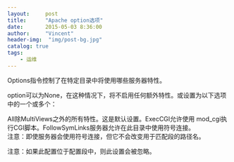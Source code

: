 ```yaml
---
layout:     post
title:      "Apache option选项"
date:       2015-05-03 8:36:00
author:     "Vincent"
header-img:  "img/post-bg.jpg"
catalog: true
tags:
    - 运维
---
```

Options指令控制了在特定目录中将使用哪些服务器特性。

option可以为None，在这种情况下，将不启用任何额外特性。或设置为以下选项中的一个或多个：

All除MultiViews之外的所有特性。这是默认设置。ExecCGI允许使用 mod_cgi执行CGI脚本。FollowSymLinks服务器允许在此目录中使用符号连接。      
注意：即使服务器会使用符号连接，但它不会改变用于匹配<Directory>段的路径名。

注意：如果此配置位于<Location>配置段中，则此设置会被忽略。